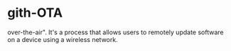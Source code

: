 # gith-OTA
over-the-air". It's a process that allows users to remotely update software on a device using a wireless network. 
